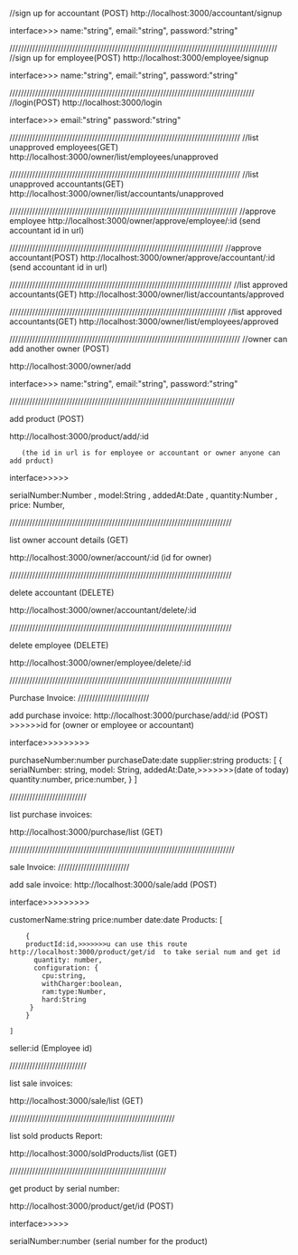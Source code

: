 //sign up for accountant (POST)
http://localhost:3000/accountant/signup

interface>>>
name:"string",
email:"string",
password:"string"



//////////////////////////////////////////////////////////////////////////////////////////////
//sign up for employee(POST)
http://localhost:3000/employee/signup


interface>>>
name:"string",
email:"string",
password:"string"


//////////////////////////////////////////////////////////////////////////////////////
//login(POST)
http://localhost:3000/login

interface>>>
email:"string"
password:"string"



/////////////////////////////////////////////////////////////////////////////////
//list unapproved employees(GET)
http://localhost:3000/owner/list/employees/unapproved


/////////////////////////////////////////////////////////////////////////////////
//list unapproved accountants(GET)
http://localhost:3000/owner/list/accountants/unapproved


////////////////////////////////////////////////////////////////////////////////
//approve employee
http://localhost:3000/owner/approve/employee/:id       (send accountant id in url)




///////////////////////////////////////////////////////////////////////////
//approve accountant(POST)
http://localhost:3000/owner/approve/accountant/:id            (send accountant id in url)




//////////////////////////////////////////////////////////////////////////////
//list approved accountants(GET)
http://localhost:3000/owner/list/accountants/approved


////////////////////////////////////////////////////////////////////////////
//list approved accountants(GET)
http://localhost:3000/owner/list/employees/approved



/////////////////////////////////////////////////////////////////////////////////
//owner can add another owner   (POST) 

http://localhost:3000/owner/add


interface>>>
name:"string",
email:"string",
password:"string"


///////////////////////////////////////////////////////////////////////////////

add product  (POST)

http://localhost:3000/product/add/:id

       (the id in url is for employee or accountant or owner anyone can add prduct)


interface>>>>>

 serialNumber:Number ,
    model:String ,
    addedAt:Date ,
    quantity:Number ,
    price: Number,
  

  //////////////////////////////////////////////////////////////////////////////
  
list owner account details   (GET)

http://localhost:3000/owner/account/:id            (id for owner)


//////////////////////////////////////////////////////////////////////////////

delete accountant         (DELETE)

http://localhost:3000/owner/accountant/delete/:id

//////////////////////////////////////////////////////////////////////////////

delete employee         (DELETE)

http://localhost:3000/owner/employee/delete/:id


//////////////////////////////////////////////////////////////////////////////


Purchase Invoice:
/////////////////////////

add purchase invoice:
http://localhost:3000/purchase/add/:id    (POST)   >>>>>>id for (owner or employee or accountant)

interface>>>>>>>>> 

purchaseNumber:number
purchaseDate:date
supplier:string
products:  [
        {
          serialNumber: string,
          model: String,
          addedAt:Date,>>>>>>>(date of today)
          quantity:number,
          price:number,
        }
      ]

///////////////////////////

list purchase invoices:

http://localhost:3000/purchase/list    (GET)




///////////////////////////////////////////////////////////////////////////////


sale Invoice:
/////////////////////////

add sale invoice:
http://localhost:3000/sale/add    (POST)

interface>>>>>>>>> 

customerName:string
price:number
date:date
Products:  [
     
        {
        productId:id,>>>>>>>u can use this route http://localhost:3000/product/get/id  to take serial num and get id
          quantity: number,
          configuration: {
            cpu:string,
            withCharger:boolean,
            ram:type:Number,
            hard:String
         }
        }
      
    ]

   seller:id   (Employee id) 

///////////////////////////

list sale invoices:

http://localhost:3000/sale/list    (GET)

//////////////////////////////////////////////////////////

list sold products Report:

http://localhost:3000/soldProducts/list          (GET)


///////////////////////////////////////////////////////

get product by serial number:

http://localhost:3000/product/get/id          (POST)

interface>>>>>

serialNumber:number                 (serial number for the product)
